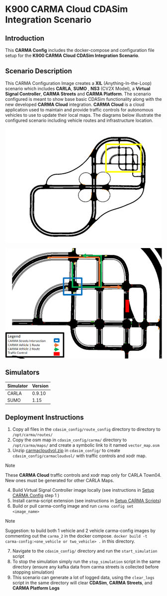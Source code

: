 # K900 CARMA Cloud CDASim Integration Scenario

## Introduction

This **CARMA Config** includes the docker-compose and configuration file setup for the **K900 CARMA Cloud CDASim Integration Scenario**.

## Scenario Description

This CARMA Configuration Image creates a **XIL** (Anything-In-the-Loop) scenario which includes **CARLA**, **SUMO** , **NS3** (CV2X Model), a **Virtual Signal Controller**, **CARMA Streets** and **CARMA Platform**. The scenario configured is meant to show base basic CDASim functionality along with the new developed **CARMA Cloud** integration. **CARMA Cloud** is a cloud application used to maintain and provide traffic controls for autonomous vehicles to use to update their local maps. The diagrams below illustrate the configured scenario including vehicle routes and infrastructure location.


![Alt text](docs/town04_diagram.png)


![Alt text](docs/scenario_diagram.png)

## Simulators

| Simulator      | Version |
| ----------- | ----------- |
| CARLA      | 0.9.10       |
| SUMO      | 1.15       |

## Deployment Instructions

1) Copy all files in the `cdasim_config/route_config` directory to  directory to `/opt/carma/routes/`
2) Copy the osm map in `cdasim_config/carma/` directory to `/opt/carma/maps/` and create a symbolic link to it named `vector_map.osm`
3) Unzip [carmacloudvol.zip](https://leidoscorpus.sharepoint.us/:u:/r/sites/STR/TODevelopmentLibrary/22-241%20CARMA%20XIL%202/Work-In-Progress/Task%202%20CARMA%20Cloud%20Integration/carmacloudvol.zip?csf=1&web=1&e=bn9lGI) in `cdasim_config/` to create `cdasim_config/carmacloudvol/` with traffic controls and xodr map.

> [!NOTE]  
> These **CARMA Cloud** traffic controls and xodr map only for CARLA Town04. New ones must be generated for other CARLA Maps.

4) Build Virtual Signal Controller image locally (see instructions in [Setup CARMA Config](https://usdot-carma.atlassian.net/wiki/spaces/CRMSIM/pages/2526937089/Setup+Instructions+Documentation+CARMA-Streets+Integration) step 1 )
5) Install carma-script extension (see instructions in [Setup CARMA Scripts](https://usdot-carma.atlassian.net/wiki/spaces/CRMPLT/pages/488472599/Setup+CARMA+Platform+Runtime))
6) Build or pull carma-config image and run `carma config set <image_name>`

> [!NOTE]  
> Suggestion: to build both 1 vehicle and 2 vehicle carma-config images by commenting out the `carma_2` in the docker compose. `docker build -t carma-config:<one_vehicle or two_vehicle> .` in this directory.

7) Navigate to the `cdasim_config/` directory and run the `start_simulation` script
8) To stop the simulation simply run the `stop_simulation` script in the same directory (ensure any kafka data from carma streets is collected before stopping simulation)
9) This scenario can generate a lot of logged data, using the `clear_logs` script in the same directory will clear **CDASim**, **CARMA Streets**, and **CARMA Platform Logs**

